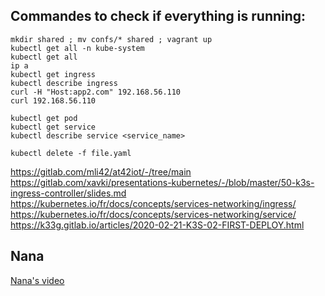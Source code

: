 
## Commandes to check if everything is running:
```
mkdir shared ; mv confs/* shared ; vagrant up
kubectl get all -n kube-system
kubectl get all
ip a
kubectl get ingress
kubectl describe ingress
curl -H "Host:app2.com" 192.168.56.110
curl 192.168.56.110

kubectl get pod
kubectl get service
kubectl describe service <service_name>

kubectl delete -f file.yaml
```


https://gitlab.com/mli42/at42iot/-/tree/main   
https://gitlab.com/xavki/presentations-kubernetes/-/blob/master/50-k3s-ingress-controller/slides.md   
https://kubernetes.io/fr/docs/concepts/services-networking/ingress/   
https://kubernetes.io/fr/docs/concepts/services-networking/service/   
https://k33g.gitlab.io/articles/2020-02-21-K3S-02-FIRST-DEPLOY.html   


## Nana
[Nana's video](https://www.youtube.com/watch?v=qmDzcu5uY1I)   